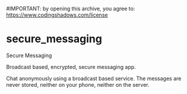#IMPORTANT: by opening this archive, you agree to: https://www.codingshadows.com/license

# secure_messaging

Secure Messaging

Broadcast based, encrypted, secure messaging app.

Chat anonymously using a broadcast based service. The messages are never stored, neither on your phone, neither on the server.
